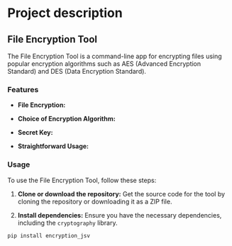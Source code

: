 # Project description

## File Encryption Tool

The File Encryption Tool is a command-line app for encrypting files using popular encryption algorithms such as AES (Advanced Encryption Standard) and DES (Data Encryption Standard).

### Features

- **File Encryption:** 

- **Choice of Encryption Algorithm:** 

- **Secret Key:** 

- **Straightforward Usage:** 

### Usage

To use the File Encryption Tool, follow these steps:

1. **Clone or download the repository:** Get the source code for the tool by cloning the repository or downloading it as a ZIP file.

2. **Install dependencies:** Ensure you have the necessary dependencies, including the `cryptography` library.

```bash
pip install encryption_jsv
